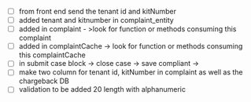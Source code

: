 - [ ] from front end send the tenant id and kitNumber
- [ ] added tenant and kitnumber in complaint_entity 
- [ ] added in complaint - >look for function or methods consuming this complaint
- [ ] added in complaintCache -> look for function or methods consuming this complaintCache
- [ ] in submit case block -> close case -> save compliant ->
- [ ] make two column for tenant id, kitNumber in complaint as well as the chargeback DB
- [ ] validation to be added 20 length with alphanumeric